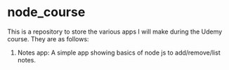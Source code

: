 # node_course
This is a repository to store the various apps I will make during the Udemy course. They are as follows:
1. Notes app: A simple app showing basics of node js to add/remove/list notes.
